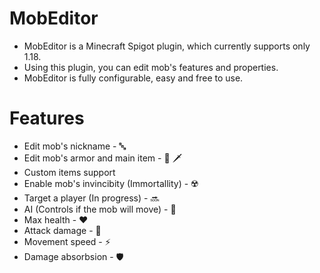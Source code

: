 # MobEditor
- MobEditor is a Minecraft Spigot plugin, which currently supports only 1.18. 
- Using this plugin, you can edit mob's features and properties.
- MobEditor is fully configurable, easy and free to use.

# Features
- Edit mob's nickname - 🔤
- Edit mob's armor and main item - 👕 🗡️
- Custom items support 
- Enable mob's invincibity (Immortallity) - ☢️
- Target a player (In progress) - 🔜
- AI (Controls if the mob will move) - 🤖
- Max health - ❤️
- Attack damage - 🦾
- Movement speed - ⚡
- Damage absorbsion - 🛡️

